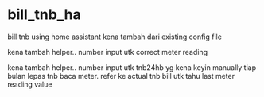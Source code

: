 # bill_tnb_ha
bill tnb using home assistant
kena tambah dari existing config file

kena tambah helper.. number input utk correct meter reading

kena tambah helper.. number input utk tnb24hb yg kena keyin manually tiap bulan lepas tnb baca meter. refer ke actual tnb bill utk tahu last meter reading value
